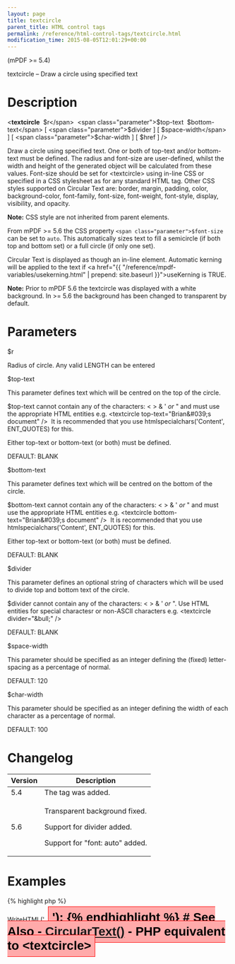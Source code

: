 ```yaml
---
layout: page
title: textcircle
parent_title: HTML control tags
permalink: /reference/html-control-tags/textcircle.html
modification_time: 2015-08-05T12:01:29+00:00
---
```


(mPDF >= 5.4)

textcircle – Draw a circle using specified text

# Description

&lt;**textcircle** 
<span class="parameter">$r</span> 
<span class="parameter">$top-text</span> 
<span class="parameter">$bottom-text</span>
[ <span class="parameter">$divider</span> ]
[ <span class="parameter">$space-width</span> ]
[ <span class="parameter">$char-width</span> ]
[ <span class="parameter">$href</span> ] /&gt;

Draw a circle using specified text. One or both of top-text and/or bottom-text must be defined. The radius and
font-size are user-defined, whilst the width and height of the generated object will be calculated from these values.
Font-size should be set for &lt;textcircle&gt; using in-line CSS or specified in a CSS stylesheet as for any standard
HTML tag. Other CSS styles supported on Circular Text are: border, margin, padding, color, background-color, font-family,
font-size, font-weight, font-style, display, visibility, and opacity.

<div class="alert alert-info" role="alert">
  <strong>Note:</strong> CSS style are not inherited from parent elements.
</div>

From mPDF >= 5.6 the CSS property `<span class="parameter">$font-size`</span> can be set to `auto`. This automatically
sizes text to fill a semicircle (if both top and bottom set) or a full circle (if only one set).

Circular Text is displayed as though an in-line element. Automatic kerning will be applied to the text if <a href="{{ "/reference/mpdf-variables/usekerning.html" | prepend: site.baseurl }}">useKerning</a> is <span class="smallblock">TRUE</span>. 

<div class="alert alert-info" role="alert">
  <strong>Note:</strong> Prior to mPDF 5.6 the textcircle was displayed with a white background.
  In >= 5.6 the background has been changed to transparent by default.
</div>

# Parameters

<span class="parameter">$r</span>

Radius of circle. Any valid <span class="smallblock">LENGTH</span> can be entered<span class="smallblock">

</span>

<span class="parameter">$top-text</span>

This parameter defines text which will be centred on the top of the circle.

<span class="parameter">$top-text</span> cannot contain any of the characters: &lt; &gt; &amp; ' *or* " and must use
the appropriate HTML entities e.g. &lt;textcircle top-text="Brian&amp;#039;s document" /&gt;  It is recommended that
you use htmlspecialchars('Content', ENT_QUOTES) for this.

Either top-text or bottom-text (or both) must be defined.

<span class="smallblock">DEFAULT</span>: <span class="smallblock">BLANK</span>

<span class="parameter">$bottom-text</span>

This parameter defines text which will be centred on the bottom of the circle.

<span class="parameter">$bottom-text</span> cannot contain any of the characters: &lt; &gt; &amp; ' *or* " and must
use the appropriate HTML entities e.g. &lt;textcircle bottom-text="Brian&amp;#039;s document" /&gt;  It is recommended
that you use htmlspecialchars('Content', ENT_QUOTES) for this.

Either top-text or bottom-text (or both) must be defined.

<span class="smallblock">DEFAULT</span>: <span class="smallblock">BLANK</span>

<span class="parameter">$divider</span>

This parameter defines an optional string of characters which will be used to divide top and bottom text of the circle.

<span class="parameter">$divider</span> cannot contain any of the characters: &lt; &gt; &amp; ' *or* ". Use HTML
entities for special charactesr or non-ASCII characters e.g. &lt;textcircle divider="&amp;bull;" /&gt;

<span class="smallblock">DEFAULT</span>: <span class="smallblock">BLANK</span>

<span class="parameter">$space-width</span>

This parameter should be specified as an integer defining the (fixed) letter-spacing as a percentage of normal.

<span class="smallblock">DEFAULT</span>: 120

<span class="parameter">$char-width</span>

This parameter should be specified as an integer defining the width of each character as a percentage of normal.

<span class="smallblock">DEFAULT</span>: 100

# Changelog

<table class="table"> <thead>
<tr> <th>Version</th><th>Description</th> </tr>
</thead> <tbody>
<tr>
<td>5.4</td>
<td>The tag was added.</td>
</tr>
<tr>
<td>5.6</td>
<td>

Transparent background fixed.

Support for divider added.

Support for "font: auto" added.

</td>
</tr>
</tbody> </table>

# Examples

{% highlight php %}
<?php

...

$mpdf->WriteHTML('<textcircle r="30mm" space-width="120" char-width="150"

top-text="&amp;bull; Circular Text &amp;bull;" bottom-text="Circular Text"

style="background-color: #FFAAAA; border:1px solid red; padding: 0.3em; margin: 0.3em; color: #000000; font-size: 21pt; font-weight:bold; font-family: Arial" />');

{% endhighlight %}

# See Also

- <a href="{{ "/reference/mpdf-functions/circulartext.html" | prepend: site.baseurl }}">CircularText()</a> - PHP equivalent to &lt;textcircle&gt;
